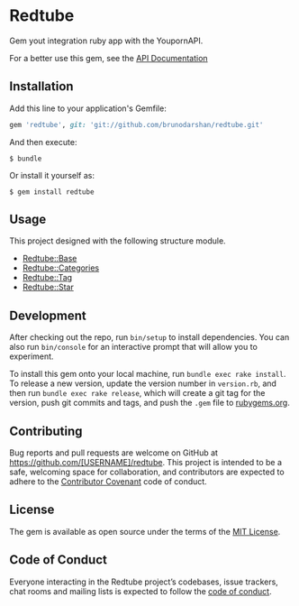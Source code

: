 # Redtube

Gem yout integration ruby app with the YoupornAPI.

For a better use this gem, see the [API Documentation](https://api.redtube.com/docs/)

## Installation

Add this line to your application's Gemfile:

```ruby
gem 'redtube', git: 'git://github.com/brunodarshan/redtube.git'
```

And then execute:

    $ bundle

Or install it yourself as:

    $ gem install redtube

## Usage

This project designed with the following structure module.

- [Redtube::Base](docs/redtube.md#base)
- [Redtube::Categories](docs/redtube.md#categories)
- [Redtube::Tag](docs/redtube.md#tag)
- [Redtube::Star](docs/redtube.md#star)

## Development

After checking out the repo, run `bin/setup` to install dependencies. You can also run `bin/console` for an interactive prompt that will allow you to experiment.

To install this gem onto your local machine, run `bundle exec rake install`. To release a new version, update the version number in `version.rb`, and then run `bundle exec rake release`, which will create a git tag for the version, push git commits and tags, and push the `.gem` file to [rubygems.org](https://rubygems.org).

## Contributing

Bug reports and pull requests are welcome on GitHub at https://github.com/[USERNAME]/redtube. This project is intended to be a safe, welcoming space for collaboration, and contributors are expected to adhere to the [Contributor Covenant](http://contributor-covenant.org) code of conduct.

## License

The gem is available as open source under the terms of the [MIT License](https://opensource.org/licenses/MIT).

## Code of Conduct

Everyone interacting in the Redtube project’s codebases, issue trackers, chat rooms and mailing lists is expected to follow the [code of conduct](https://github.com/[USERNAME]/redtube/blob/master/CODE_OF_CONDUCT.md).
